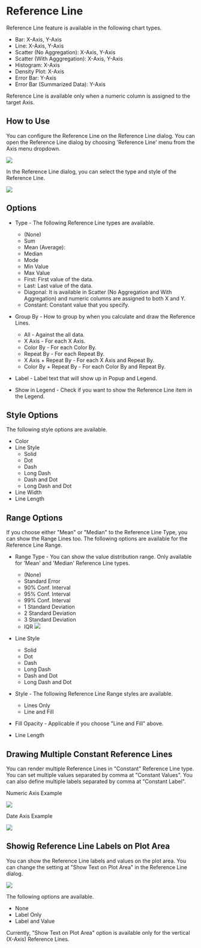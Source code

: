 # Reference Line

 Reference Line feature is available in the following chart types. 

* Bar: X-Axis, Y-Axis
* Line: X-Axis, Y-Axis
* Scatter (No Aggregation): X-Axis, Y-Axis
* Scatter (With Agggregation): X-Axis, Y-Axis
* Histogram: X-Axis
* Density Plot: X-Axis
* Error Bar: Y-Axis
* Error Bar (Summarized Data): Y-Axis

Reference Line is available only when a numeric column is assigned to the target Axis. 


## How to Use 

You can configure the Reference Line on the Reference Line dialog. You can open the Reference Line dialog by choosing 'Reference Line' menu from the Axis menu dropdown. 

![](images/refline1.png)

In the Reference Line dialog, you can select the type and style of the Reference Line. 

![](images/refline2.png)


## Options

* Type - The following Reference Line types are available. 
  * (None)
  * Sum 
  * Mean (Average): 
  * Median
  * Mode 
  * Min Value
  * Max Value
  * First: First value of the data. 
  * Last: Last value of the data. 
  * Diagonal: It is available in Scatter (No Aggregation and With Aggregation) and numeric columns are assigned to both X and Y. 
  * Constant: Constant value that you specify. 

* Group By - How to group by when you calculate and draw the Reference Lines.
  * All - Against the all data.
  * X Axis - For each X Axis. 
  * Color By - For each Color By.
  * Repeat By - For each Repeat By.
  * X Axis + Repeat By - For each X Axis and Repeat By. 
  * Color By + Repeat By - For each Color By and Repeat By. 
* Label - Label text that will show up in Popup and Legend.
* Show in Legend - Check if you want to show the Reference Line item in the Legend.

## Style Options

The following style options are available.
* Color
* Line Style
  * Solid
  * Dot
  * Dash 
  * Long Dash 
  * Dash and Dot 
  * Long Dash and Dot 
* Line Width 
* Line Length

## Range Options

If you choose either "Mean" or "Median" to the Reference Line Type, you can show the Range Lines too. The following options are available for the Reference Line Range.

* Range Type - You can show the value distribution range. Only available for 'Mean' and 'Median' Reference Line types.
  * (None)
  * Standard Error 
  * 90% Conf. Interval
  * 95% Conf. Interval
  * 99% Conf. Interval
  * 1 Standard Deviation
  * 2 Standard Deviation
  * 3 Standard Deviation
  * IQR
  ![](images/refline3.png)
  
* Line Style 
  * Solid
  * Dot
  * Dash 
  * Long Dash 
  * Dash and Dot 
  * Long Dash and Dot 
* Style - The following Reference Line Range styles are available.
  * Lines Only
  * Line and Fill
* Fill Opacity - Applicable if you choose "Line and Fill" above.
* Line Length
  
  
  
## Drawing Multiple Constant Reference Lines 

You can render multiple Reference Lines in "Constant" Reference Line type. You can set multiple values separated by comma at "Constant Values". You can also define multiple labels separated by comma at "Constant Label". 

Numeric Axis Example 

![](images/refline6.png)

Date Axis Example 

![](images/refline7.png)

## Showig Reference Line Labels on Plot Area

You can show the Reference Line labels and values on the plot area. You can change the setting at "Show Text on Plot Area" in the Reference Line dialog.  

![](images/refline5.png)


The following options are available. 
 
* None
* Label Only 
* Label and Value 

Currently, "Show Text on Plot Area" option is available only for the vertical (X-Axis) Reference Lines. 
